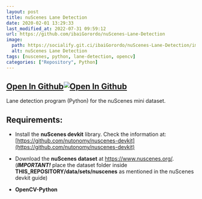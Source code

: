 ```yaml
---
layout: post
title: nuScenes Lane Detection
date: 2020-02-01 13:29:33 
last_modified_at: 2022-07-31 09:59:12 
url: https://github.com/ibaiGorordo/nuScenes-Lane-Detection
image:
  path: https://socialify.git.ci/ibaiGorordo/nuScenes-Lane-Detection/image?&forks=1&issues=1&language=1&name=1&owner=1&stargazers=1&theme=Light
  alt: nuScenes Lane Detection
tags: [nuscenes, python, lane-detection, opencv]
categories: ["Repository", Python]
---
```


## [Open In Github](https://github.com/ibaiGorordo/nuScenes-Lane-Detection)[![Open In Github](https://icons-for-free.com/download-icon-part+1+github-1320568339880199515_0.svg)](https://github.com/ibaiGorordo/nuScenes-Lane-Detection)


Lane detection program (Python) for the nuScenes mini dataset.

## Requirements:
* Install the **nuScenes devkit** library. Check the information at: [https://github.com/nutonomy/nuscenes-devkit](https://github.com/nutonomy/nuscenes-devkit)

* Download the **nuScenes dataset** at https://www.nuscenes.org/. (***IMPORTANT!*** place the dataset folder inside **THIS_REPOSITORY/data/sets/nuscenes** as mentioned in the nuScenes devkit guide)

* **OpenCV-Python**
